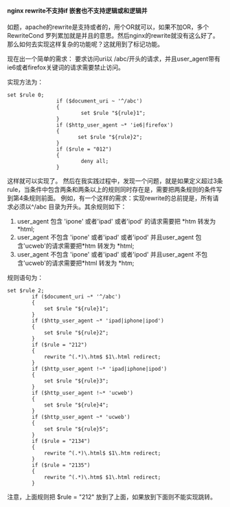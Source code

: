 #### nginx rewrite不支持if 嵌套也不支持逻辑或和逻辑并

如题，apache的rewrite是支持或者的，用个OR就可以，如果不加OR，多个RewriteCond 罗列累加就是并且的意思。然后nginx的rewrite就没有这么好了。那么如何去实现这样复杂的功能呢？这就用到了标记功能。



现在出一个简单的需求： 要求访问uri以 /abc/开头的请求，并且user_agent带有ie6或者firefox关键词的请求需要禁止访问。

实现方法为：

```shell
set $rule 0;
                if ($document_uri ~ '^/abc')
                {
                        set $rule "${rule}1";
                }
                if ($http_user_agent ~* 'ie6|firefox')
                {
                       set $rule "${rule}2";
                }
                if ($rule = "012")
                {
                        deny all;
                }
```
这样就可以实现了。
然后在我实践过程中，发现一个问题，就是如果定义超过3条rule，当条件中包含两条和两条以上的规则同时存在是，需要把两条规则的条件写到第4条规则前面。
例如，有一个这样的需求：实现rewrite的总前提是，所有请求必须以^/abc 目录为开头。其余规则如下：
1. user_agent 包含 'ipone' 或者'ipad'  或者'ipod' 的请求需要把 *htm 转发为 *html;
2. user_agent 不包含 'ipone' 或者'ipad'  或者'ipod' 并且user_agent 包含'ucweb'的请求需要把*htm 转发为 *html;
3. user_agent 不包含 'ipone' 或者'ipad'  或者'ipod' 并且user_agent 不包含'ucweb'的请求需要把*html 转发为 *htm;

规则语句为：
```shell
set $rule 2;
        if ($document_uri ~* '^/abc')
        {
            set $rule "${rule}1";
        }
        if ($http_user_agent ~* 'ipad|iphone|ipod')
        {
            set $rule "${rule}2";
        }
        if ($rule = "212")
        {
            rewrite ^(.*)\.htm$ $1\.html redirect;
        }
        if ($http_user_agent !~* 'ipad|iphone|ipod')
        {
            set $rule "${rule}3";
        }
        if ($http_user_agent !~* 'ucweb')
        {
            set $rule "${rule}4";
        }
        if ($http_user_agent ~* 'ucweb')
        {
            set $rule "${rule}5";
        }
        if ($rule = "2134")
        {
            rewrite ^(.*)\.html$ $1\.htm redirect;
        }
        if ($rule = "2135")
        {
            rewrite ^(.*)\.htm$ $1\.html redirect;
        }
```
注意，上面规则把 $rule = "212" 放到了上面，如果放到下面则不能实现跳转。
